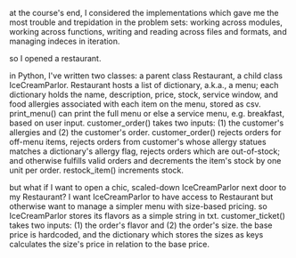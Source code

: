 at the course's end, I considered the implementations which gave me the most trouble and trepidation in the problem sets: working across modules, working across functions, writing and reading across files and formats, and managing indeces in iteration.

so I opened a restaurant.

in Python, I've written two classes: a parent class Restaurant, a child class IceCreamParlor. Restaurant hosts a list of dictionary, a.k.a., a menu; each dictionary holds the name, description, price, stock, service window, and food allergies associated with each item on the menu, stored as csv. print_menu() can print the full menu or else a service menu, e.g. breakfast, based on user input. customer_order() takes two inputs: (1) the customer's allergies and (2) the customer's order. customer_order() rejects orders for off-menu items, rejects orders from customer's whose allergy statues matches a dictionary's allergy flag, rejects orders which are out-of-stock; and otherwise fulfills valid orders and decrements the item's stock by one unit per order. restock_item() increments stock.

but what if I want to open a chic, scaled-down IceCreamParlor next door to my Restaurant? I want IceCreamParlor to have access to Restaurant but otherwise want to manage a simpler menu with size-based pricing. so IceCreamParlor stores its flavors as a simple string in txt. customer_ticket() takes two inputs: (1) the order's flavor and (2) the order's size. the base price is hardcoded, and the dictionary which stores the sizes as keys calculates the size's price in relation to the base price.